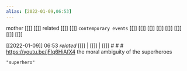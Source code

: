 ```yaml
---
alias: [2022-01-09,06:53]
---
```

 mother [[]] [[]]
 related [[]] [[]]
 `contemporary events` [[]] [[]] [[]] [[]] [[]] [[]] [[]] [[]]

[[2022-01-09]] 06:53 _related_ [[]] | [[]] | [[]] # # #
https://youtu.be/jFlq6HiAfX4
the moral ambiguity of the superheroes
```query
"superhero"
```